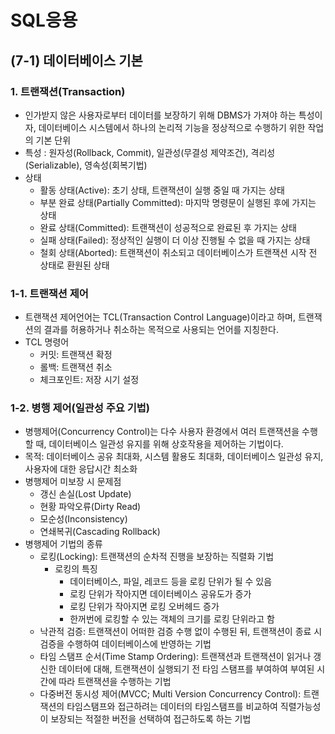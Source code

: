 # SQL응용

## (7-1) 데이터베이스 기본

### 1. 트랜잭션(Transaction)
- 인가받지 않은 사용자로부터 데이터를 보장하기 위해 DBMS가 가져야 하는 특성이자, 데이터베이스 시스템에서 하나의 논리적 기능을 정상적으로 수행하기 위한 작업의 기본 단위
- 특성 : 원자성(Rollback, Commit), 일관성(무결성 제약조건), 격리성(Serializable), 영속성(회복기법)
- 상태
  - 활동 상태(Active): 초기 상태, 트랜잭션이 실행 중일 때 가지는 상태 
  - 부분 완료 상태(Partially Committed): 마지막 명령문이 실행된 후에 가지는 상태
  - 완료 상태(Committed): 트랜잭션이 성공적으로 완료된 후 가지는 상태
  - 실패 상태(Failed): 정상적인 실행이 더 이상 진행될 수 없을 때 가지는 상태
  - 철회 상태(Aborted): 트랜잭션이 취소되고 데이터베이스가 트랜잭션 시작 전 상태로 환원된 상태


### 1-1. 트랜잭션 제어
- 트랜잭션 제어언어는 TCL(Transaction Control Language)이라고 하며, 트랜잭션의 결과를 허용하거나 취소하는 목적으로 사용되는 언어를 지칭한다.
- TCL 명령어
  - 커밋: 트랜잭션 확정
  - 롤백: 트랜잭션 취소
  - 체크포인트: 저장 시기 설정


### 1-2. 병행 제어(일관성 주요 기법)
- 병행제어(Concurrency Control)는 다수 사용자 환경에서 여러 트랜잭션을 수행할 때, 데이터베이스 일관성 유지를 위해 상호작용을 제어하는 기법이다.
- 목적: 데이터베이스 공유 최대화, 시스템 활용도 최대화, 데이터베이스 일관성 유지, 사용자에 대한 응답시간 최소화
- 병행제어 미보장 시 문제점
  - 갱신 손실(Lost Update)
  - 현황 파악오류(Dirty Read)
  - 모순성(Inconsistency)
  - 연쇄복귀(Cascading Rollback)
- 병행제어 기법의 종류
  - 로킹(Locking): 트랜잭션의 순차적 진행을 보장하는 직렬화 기법
    - 로킹의 특징
      - 데이터베이스, 파일, 레코드 등을 로킹 단위가 될 수 있음
      - 로킹 단위가 작아지면 데이터베이스 공유도가 증가
      - 로킹 단위가 작아지면 로킹 오버헤드 증가
      - 한꺼번에 로킹할 수 있는 객체의 크기를 로킹 단위라고 함
  - 낙관적 검증: 트랜잭션이 어떠한 검증 수행 없이 수행된 뒤, 트랜잭션이 종료 시 검증을 수행하여 데이터베이스에 반영하는 기법
  - 타임 스탬프 순서(Time Stamp Ordering): 트랜잭션과 트랜잭션이 읽거나 갱신한 데이터에 대해, 트랜잭션이 실행되기 전 타임 스탬프를 부여하여 부여된 시간에 따라 트랜잭션을 수행하는 기법
  - 다중버전 동시성 제어(MVCC; Multi Version Concurrency Control): 트랜잭션의 타임스탬프와 접근하려는 데이터의 타임스탬프를 비교하여 직렬가능성이 보장되는 적절한 버전을 선택하여 접근하도록 하는 기법


